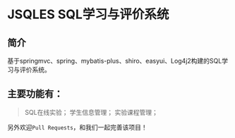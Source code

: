 # JSQLES SQL学习与评价系统

## 简介
基于springmvc、spring、mybatis-plus、shiro、easyui、Log4j2构建的SQL学习与评价系统。

## 主要功能有：
> SQL在线实验；
> 学生信息管理；
> 实验课程管理；


另外欢迎`Pull Requests`，和我们一起完善该项目！

